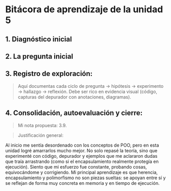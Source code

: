 # Bitácora de aprendizaje de la unidad 5

## 1.  **Diagnóstico inicial**

## 2.  **La pregunta inicial**

## 3.  **Registro de exploración:** 
> Aquí documentas cada ciclo de pregunta -> hipótesis -> experimento -> hallazgo -> reflexión.
> Debe ser rico en evidencia visual (código, capturas del depurador con anotaciones, diagramas).

## 4.  **Consolidación, autoevaluación y cierre:**
> Mi nota propuesta: 3.9.

> Justificación general:

Al inicio me sentía desordenado con los conceptos de POO, pero en esta unidad logré amarrarlos mucho mejor. No solo repasé la teoría, sino que experimenté con código, depurador y ejemplos que me aclararon dudas que traía arrastrando (como si el encapsulamiento realmente protegía en ejecución). Siento que mi esfuerzo fue constante, probando cosas, equivocándome y corrigiendo. Mi principal aprendizaje es que herencia, encapsulamiento y polimorfismo no son piezas sueltas: se apoyan entre sí y se reflejan de forma muy concreta en memoria y en tiempo de ejecución.

